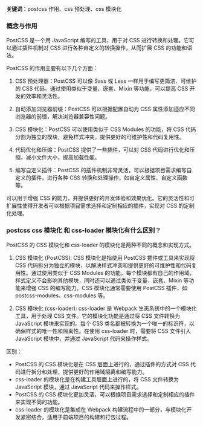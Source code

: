 **关键词**：postcss 作用、css 预处理、css 模块化

### 概念与作用

PostCSS 是一个用 JavaScript 编写的工具，用于对 CSS 进行转换和处理。它可以通过插件机制对 CSS 进行各种自定义的转换操作，从而扩展 CSS 的功能和语法。

PostCSS 的作用主要有以下几个方面：

1. CSS 预处理器：PostCSS 可以像 Sass 或 Less 一样用于编写更简洁、可维护的 CSS 代码。通过使用类似于变量、嵌套、Mixin 等功能，可以提高 CSS 开发的效率和灵活性。

2. 自动添加浏览器前缀：PostCSS 可以根据配置自动为 CSS 属性添加适应不同浏览器的前缀，解决浏览器兼容性问题。

3. CSS 模块化：PostCSS 可以使用类似于 CSS Modules 的功能，将 CSS 代码分割为独立的模块，避免样式冲突，提供更好的可维护性和代码复用性。

4. 代码优化和压缩：PostCSS 提供了一些插件，可以对 CSS 代码进行优化和压缩，减小文件大小，提高加载性能。

5. 编写自定义插件：PostCSS 的插件机制非常灵活，可以根据项目需求编写自定义的插件，进行各种 CSS 转换和处理操作，如自定义属性、自定义函数等。

可以用于增强 CSS 的能力，并提供更好的开发体验和效果优化。它的灵活性和可扩展性使得开发者可以根据项目需求选择和定制相应的插件，实现对 CSS 的定制化处理。

### postcss css 模块化 和 css-loader 模块化有什么区别？

PostCSS 的 CSS 模块化和 css-loader 的模块化是两种不同的概念和实现方式。

1. CSS 模块化 (PostCSS): CSS 模块化是指使用 PostCSS 插件或工具来实现将 CSS 代码拆分为独立的模块，以解决样式冲突和提供更好的可维护性和代码复用性。通过使用类似于 CSS Modules 的功能，每个模块都有自己的作用域，样式定义不会影响其他模块，同时还可以通过类似于变量、嵌套、Mixin 等功能来增强 CSS 的编写能力。CSS 模块化通常需要使用 PostCSS 插件，如 postcss-modules、css-modules 等。

2. CSS 模块化 (css-loader): css-loader 是 Webpack 生态系统中的一个模块化工具，用于处理 CSS 文件。它的模块化功能是通过将 CSS 文件转换为 JavaScript 模块来实现的。每个 CSS 类名都被转换为一个唯一的标识符，以确保样式的唯一性和隔离性。在使用 css-loader 时，需要将 CSS 文件引入 JavaScript 模块中，并通过 JavaScript 代码来操作样式。

区别：
- PostCSS 的 CSS 模块化是在 CSS 层面上进行的，通过插件的方式对 CSS 代码进行拆分和处理，提供更好的作用域隔离和编写能力。
- css-loader 的模块化是在构建工具层面上进行的，将 CSS 文件转换为 JavaScript 模块，通过 JavaScript 代码来操作样式。
- PostCSS 的 CSS 模块化更加灵活，可以根据项目需求选择和定制相应的插件来实现不同的功能。
- css-loader 的模块化是集成在 Webpack 构建流程中的一部分，与模块化开发紧密结合，适用于前端项目的构建和打包过程。


